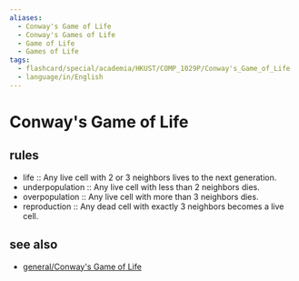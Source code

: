 ```yaml
---
aliases:
  - Conway's Game of Life
  - Conway's Games of Life
  - Game of Life
  - Games of Life
tags:
  - flashcard/special/academia/HKUST/COMP_1029P/Conway's_Game_of_Life
  - language/in/English
---
```


# Conway's Game of Life

## rules

- life :: Any live cell with 2 or 3 neighbors lives to the next generation. <!--SR:!2024-11-05,197,310-->
- underpopulation :: Any live cell with less than 2 neighbors dies. <!--SR:!2024-09-09,154,310-->
- overpopulation :: Any live cell with more than 3 neighbors dies. <!--SR:!2024-12-24,250,330-->
- reproduction :: Any dead cell with exactly 3 neighbors becomes a live cell. <!--SR:!2024-12-11,222,310-->

## see also

- [general/Conway's Game of Life](../../../../general/Conway's%20Game%20of%20Life.md)
